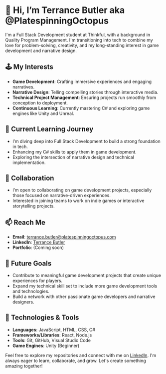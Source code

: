 # 👋 Hi, I’m Terrance Butler aka @PlatespinningOctopus

I'm a Full Stack Development student at Thinkful, with a background in Quality Program Management. I'm transitioning into tech to combine my love for problem-solving, creativity, and my long-standing interest in game development and narrative design.

## 🕹️ My Interests
- **Game Development**: Crafting immersive experiences and engaging narratives.
- **Narrative Design**: Telling compelling stories through interactive media.
- **Technical Project Management**: Ensuring projects run smoothly from conception to deployment.
- **Continuous Learning**: Currently mastering C# and exploring game engines like Unity and Unreal.

## 🌱 Current Learning Journey
- I’m diving deep into Full Stack Development to build a strong foundation in tech.
- Enhancing my C# skills to apply them in game development.
- Exploring the intersection of narrative design and technical implementation.

## 💞️ Collaboration
- I’m open to collaborating on game development projects, especially those focused on narrative-driven experiences.
- Interested in joining teams to work on indie games or interactive storytelling projects.

## 📫 Reach Me
- **Email**: terrance.butler@platespinningoctopus.com
- **LinkedIn**: [Terrance Butler](https://www.linkedin.com/in/terrance-butler/)
- **Portfolio**: (Coming soon)

## 🚀 Future Goals
- Contribute to meaningful game development projects that create unique experiences for players.
- Expand my technical skill set to include more game development tools and technologies.
- Build a network with other passionate game developers and narrative designers.

## 🔧 Technologies & Tools
- **Languages**: JavaScript, HTML, CSS, C#
- **Frameworks/Libraries**: React, Node.js
- **Tools**: Git, GitHub, Visual Studio Code
- **Game Engines**: Unity (Beginner)

Feel free to explore my repositories and connect with me on [LinkedIn](https://www.linkedin.com/in/terrance-butler/). I'm always eager to learn, collaborate, and grow. Let's create something amazing together!
